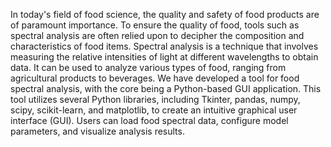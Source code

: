 In today's field of food science, the quality and safety of food products are of paramount importance. To ensure the quality of food, tools such as spectral analysis are often relied upon to decipher the composition and characteristics of food items. Spectral analysis is a technique that involves measuring the relative intensities of light at different wavelengths to obtain data. It can be used to analyze various types of food, ranging from agricultural products to beverages. We have developed a tool for food spectral analysis, with the core being a Python-based GUI application. This tool utilizes several Python libraries, including Tkinter, pandas, numpy, scipy, scikit-learn, and matplotlib, to create an intuitive graphical user interface (GUI). Users can load food spectral data, configure model parameters, and visualize analysis results.
